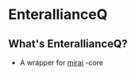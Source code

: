 # EnterallianceQ

## What's EnterallianceQ?
- A wrapper for [mirai](https://github.com/mamoe/mirai) -core